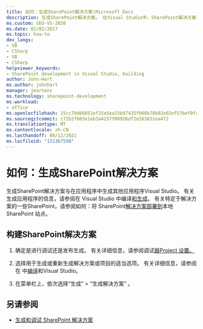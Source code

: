 ```yaml
---
title: 如何：生成SharePoint解决方案|Microsoft Docs
description: 生成SharePoint解决方案。 在Visual Studio中，SharePoint解决方案与生成其他应用程序没有区别。
ms.custom: SEO-VS-2020
ms.date: 02/02/2017
ms.topic: how-to
dev_langs:
- VB
- CSharp
- VB
- CSharp
helpviewer_keywords:
- SharePoint development in Visual Studio, building
author: John-Hart
ms.author: johnhart
manager: jmartens
ms.technology: sharepoint-development
ms.workload:
- office
ms.openlocfilehash: 15cc79d66851ef15a5ea33b97435f068b78b92e02ef57bef0facc4d9f415bb8e
ms.sourcegitcommit: c72b2f603e1eb3a4157f00926df2e263831ea472
ms.translationtype: MT
ms.contentlocale: zh-CN
ms.lasthandoff: 08/12/2021
ms.locfileid: "121367598"
---
```

# <a name="how-to-build-sharepoint-solutions"></a>如何：生成SharePoint解决方案

生成SharePoint解决方案与在应用程序中生成其他应用程序Visual Studio。 有关生成应用程序的信息，请参阅在 Visual Studio 中编译[和生成](../ide/compiling-and-building-in-visual-studio.md)。 有关特定于解决方案的一些SharePoint，请参阅如何：将 SharePoint[解决方案部署到](../sharepoint/how-to-deploy-and-publish-a-sharepoint-solution-to-a-local-sharepoint-site.md)本地 SharePoint 站点。

## <a name="to-build-sharepoint-solutions"></a>构建SharePoint解决方案

1. 确定是进行调试还是发布生成。 有关详细信息，请参阅调试[器Project 设置。](../debugger/debugger-project-settings.md)

2. 选择用于生成或重新生成解决方案或项目的适当选项。 有关详细信息，请参阅在 中[编译](../ide/compiling-and-building-in-visual-studio.md)和Visual Studio。

3. 在菜单栏上，依次选择“生成” > “生成解决方案” 。

## <a name="see-also"></a>另请参阅

- [生成和调试 SharePoint 解决方案](../sharepoint/building-and-debugging-sharepoint-solutions.md)
